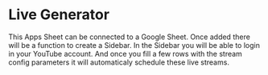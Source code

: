 # Live Generator

This Apps Sheet can be connected to a Google Sheet. Once added there will be a function to create
a Sidebar. In the Sidebar you will be able to login in your YouTube account. And once you fill
a few rows with the stream config parameters it will automaticaly schedule these live streams.

